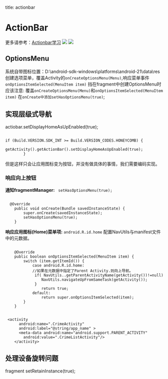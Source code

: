 title: actionbar 

#  ActionBar 
更多请参考：[Actionbar学习](/pages/dokuwiki/android/actionbar)
![](/data/dokuwiki/booknote/androidprogramming/pasted/20150605-035803.png)
![](/data/dokuwiki/booknote/androidprogramming/pasted/20150605-035656.png)
##  OptionsMenu 
系统自带图标位置：D:\android-sdk-windows\platforms\android-21\data\res
创建选项菜单，覆盖Activity的` onCreateOptionsMenu(Menu) `,响应菜单事件` onOptionsItemSelected(MenuItem item) `
挡在fragment中创建OptionsMenu时应该注意:
覆盖` onCreateOptionsMenu(Menu) `和` onOptionsItemSelected(MenuItem item) `
在` onCreate中添加setHasOptionsMenu(true) `;
##  实现层级式导航 
actiobar.setDisplayHomeAsUpEnabled(true);
```

if (Build.VERSION.SDK_INT >= Build.VERSION_CODES.HONEYCOMB) {
            getActivity().getActionBar().setDisplayHomeAsUpEnabled(true);
        }   

```
但是这样只会让应用图标变为按钮，并没有做具体的事情，我们需要编码实现。
###  响应向上按钮 
**通知fragmentManager:**
`  setHasOptionsMenu(true); `
```

  @Override
    public void onCreate(Bundle savedInstanceState) {
        super.onCreate(savedInstanceState);
        setHasOptionsMenu(true);
    }

```
**响应应用图标(Home)菜单项:**
` android.R.id.home `
配置NavUtils与manifest文件中的元数据。
```

    @Override
    public boolean onOptionsItemSelected(MenuItem item) {
        switch (item.getItemId()) {
            case android.R.id.home:
          	//如果在元数据中指定了Parent Activity.则向上导航。
         	 if( NavUtils..getParentActivityName(getActivity())!=null)
                NavUtils.navigateUpFromSameTask(getActivity());
       		 }
                return true;
            default:
                return super.onOptionsItemSelected(item);
        } 
    }

```
```

 <activity
      android:name=".CrimeActivity"
      android:label="@string/app_name" >
      <meta-data android:name="android.support.PARENT_ACTIVITY"
        android:value=".CrimeListActivity"/>
    </activity>

```
##  处理设备旋转问题 
fragment setRetainInstance(true);